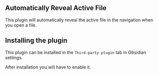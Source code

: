 ## Automatically Reveal Active File

This plugin will automatically reveal the active file in the navigation when you open a file.

## Installing the plugin

This plugin can be installed in the `Third-party plugin` tab in Obsidian settings.

After installation you will have to enable it.
